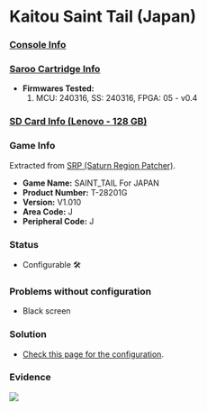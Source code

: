 # Kaitou Saint Tail (Japan)

### [Console Info](../../../../../Info/Consoles/VA13/README.md)

### [Saroo Cartridge Info](../../../../../Info/Cartridges/RetroGameParadiseStore/1.32F/README.md)

- <b>Firmwares Tested:</b>
  1. MCU: 240316, SS: 240316, FPGA: 05 - v0.4

### [SD Card Info (Lenovo - 128 GB)](../../../../../Info/SdCards/Lenovo/128GB/fat32/README.md)

### Game Info

Extracted from [SRP (Saturn Region Patcher)](https://segaxtreme.net/resources/saturn-region-patcher.81/download).

- <b>Game Name:</b> SAINT_TAIL For JAPAN
- <b>Product Number:</b> T-28201G
- <b>Version:</b> V1.010
- <b>Area Code:</b> J
- <b>Peripheral Code:</b> J

### Status

- Configurable :hammer_and_wrench:

### Problems without configuration

- Black screen

### Solution

- [Check this page for the configuration](https://github.com/williamdsw/saroo-configuration-list/blob/master/Regions/Retails/Japan/T-28201G/README.md).

### Evidence

[![](https://img.youtube.com/vi/ScU_6YyNzKU/0.jpg)](https://www.youtube.com/watch?v=ScU_6YyNzKU)

